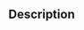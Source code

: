 ## Description
<!-- Provide a brief description of the changes in this pull request -->
<!--
Provide other information that might make life easier for the reviewer:
* Context - link to discussions,log snippet of failed test this will fix, etc
* If this PR is linked to an issue, mention it (e.g., Fixes #123)
* Verification Steps
-->

